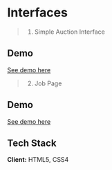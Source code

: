 # Interfaces

> 1. Simple Auction Interface


## Demo
[]()
[See demo here](https://lujianna.github.io/end-of-field-challenge/)


> 2. Job Page

## Demo
[]()
[See demo here](https://lujianna.github.io/end-of-field-challenge/)

## Tech Stack

**Client:** HTML5, CSS4
